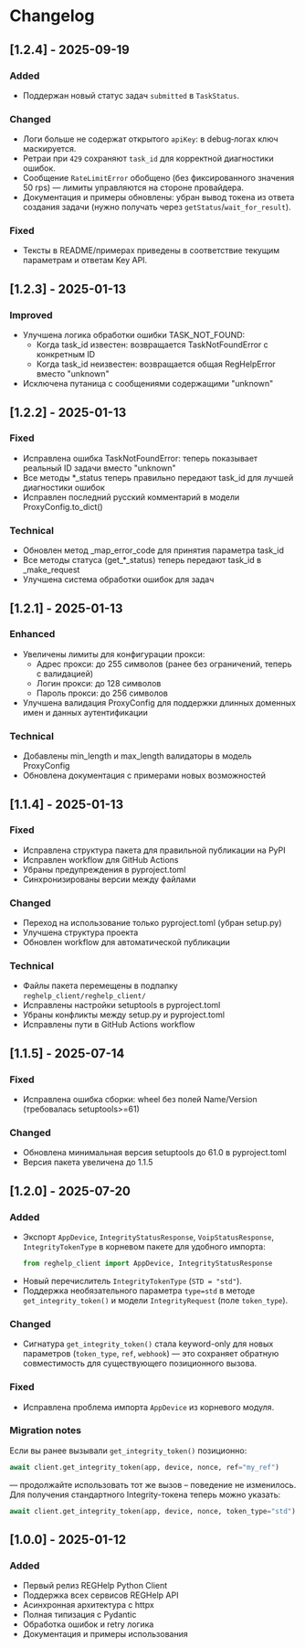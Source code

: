 # Changelog

## [1.2.4] - 2025-09-19

### Added
- Поддержан новый статус задач `submitted` в `TaskStatus`.

### Changed
- Логи больше не содержат открытого `apiKey`: в debug‑логах ключ маскируется.
- Ретраи при `429` сохраняют `task_id` для корректной диагностики ошибок.
- Сообщение `RateLimitError` обобщено (без фиксированного значения 50 rps) — лимиты управляются на стороне провайдера.
- Документация и примеры обновлены: убран вывод токена из ответа создания задачи (нужно получать через `getStatus`/`wait_for_result`).

### Fixed
- Тексты в README/примерaх приведены в соответствие текущим параметрам и ответам Key API.

## [1.2.3] - 2025-01-13

### Improved
- Улучшена логика обработки ошибки TASK_NOT_FOUND:
  - Когда task_id известен: возвращается TaskNotFoundError с конкретным ID
  - Когда task_id неизвестен: возвращается общая RegHelpError вместо "unknown"
- Исключена путаница с сообщениями содержащими "unknown"

## [1.2.2] - 2025-01-13

### Fixed
- Исправлена ошибка TaskNotFoundError: теперь показывает реальный ID задачи вместо "unknown"
- Все методы *_status теперь правильно передают task_id для лучшей диагностики ошибок
- Исправлен последний русский комментарий в модели ProxyConfig.to_dict()

### Technical
- Обновлен метод _map_error_code для принятия параметра task_id
- Все методы статуса (get_*_status) теперь передают task_id в _make_request
- Улучшена система обработки ошибок для задач

## [1.2.1] - 2025-01-13

### Enhanced
- Увеличены лимиты для конфигурации прокси:
  - Адрес прокси: до 255 символов (ранее без ограничений, теперь с валидацией)
  - Логин прокси: до 128 символов
  - Пароль прокси: до 256 символов
- Улучшена валидация ProxyConfig для поддержки длинных доменных имен и данных аутентификации

### Technical
- Добавлены min_length и max_length валидаторы в модель ProxyConfig
- Обновлена документация с примерами новых возможностей

## [1.1.4] - 2025-01-13

### Fixed
- Исправлена структура пакета для правильной публикации на PyPI
- Исправлен workflow для GitHub Actions
- Убраны предупреждения в pyproject.toml
- Синхронизированы версии между файлами

### Changed
- Переход на использование только pyproject.toml (убран setup.py)
- Улучшена структура проекта
- Обновлен workflow для автоматической публикации

### Technical
- Файлы пакета перемещены в подпапку `reghelp_client/reghelp_client/`
- Исправлены настройки setuptools в pyproject.toml
- Убраны конфликты между setup.py и pyproject.toml
- Исправлены пути в GitHub Actions workflow

## [1.1.5] - 2025-07-14

### Fixed
- Исправлена ошибка сборки: wheel без полей Name/Version (требовалась setuptools>=61)

### Changed
- Обновлена минимальная версия setuptools до 61.0 в pyproject.toml
- Версия пакета увеличена до 1.1.5

## [1.2.0] - 2025-07-20

### Added
- Экспорт `AppDevice`, `IntegrityStatusResponse`, `VoipStatusResponse`, `IntegrityTokenType` в корневом пакете для удобного импорта:
  ```python
  from reghelp_client import AppDevice, IntegrityStatusResponse
  ```
- Новый перечислитель `IntegrityTokenType` (`STD = "std"`).
- Поддержка необязательного параметра `type=std` в методе `get_integrity_token()`
  и модели `IntegrityRequest` (поле `token_type`).

### Changed
- Сигнатура `get_integrity_token()` стала keyword-only для новых параметров
  (`token_type`, `ref`, `webhook`) — это сохраняет обратную совместимость
  для существующего позиционного вызова.

### Fixed
- Исправлена проблема импорта `AppDevice` из корневого модуля.

### Migration notes
Если вы ранее вызывали `get_integrity_token()` позиционно:

```python
await client.get_integrity_token(app, device, nonce, ref="my_ref")
```

–– продолжайте использовать тот же вызов – поведение не изменилось. Для
получения стандартного Integrity-токена теперь можно указать:

```python
await client.get_integrity_token(app, device, nonce, token_type="std")
```

## [1.0.0] - 2025-01-12

### Added
- Первый релиз REGHelp Python Client
- Поддержка всех сервисов REGHelp API
- Асинхронная архитектура с httpx
- Полная типизация с Pydantic
- Обработка ошибок и retry логика
- Документация и примеры использования 